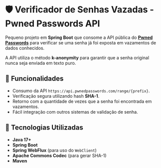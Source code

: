 # 🛡️ Verificador de Senhas Vazadas - Pwned Passwords API

Pequeno projeto em **Spring Boot** que consome a API pública do **[Pwned Passwords](https://haveibeenpwned.com/Passwords)** para verificar se uma senha já foi exposta em vazamentos de dados conhecidos.

A API utiliza o método **k-anonymity** para garantir que a senha original nunca seja enviada em texto puro.

## 📌 Funcionalidades

- Consumo da API `https://api.pwnedpasswords.com/range/{prefix}`.
- Verificação segura utilizando hash **SHA-1**.
- Retorno com a quantidade de vezes que a senha foi encontrada em vazamentos.
- Fácil integração com outros sistemas de validação de senha.

## 🚀 Tecnologias Utilizadas

- **Java 17+**
- **Spring Boot**
- **Spring WebFlux** (para uso do `WebClient`)
- **Apache Commons Codec** (para gerar SHA-1)
- **Maven**
